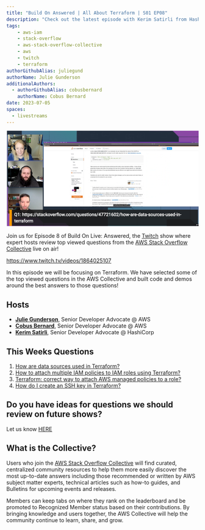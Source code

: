 ```yaml
---
title: "Build On Answered | All About Terraform | S01 EP08"
description: "Check out the latest episode with Kerim Satirli from Hashicorp as we review some of the top viewed Terraform questions in the AWS Collective on Stack Overflow."
tags:
    - aws-iam
    - stack-overflow
    - aws-stack-overflow-collective
    - aws
    - twitch
    - terraform
authorGithubAlias: juliegund
authorName: Julie Gunderson
additionalAuthors: 
  - authorGithubAlias: cobusbernard
    authorName: Cobus Bernard
date: 2023-07-05
spaces:
  - livestreams
---
```


![Streaming session with Kerim, Julie, and Cobus, with a shared browser tab showing a Stack Overflow question](images/BuildOnAnswered08.png)

Join us for Episode 8 of Build On Live: Answered, the [Twitch](https://twitch.tv/aws) show where expert hosts review top viewed questions from the [AWS Stack Overflow Collective](https://stackoverflow.com/collectives/aws) live on air!

https://www.twitch.tv/videos/1864025107

In this episode we will be focusing on Terraform. We have selected some of the top viewed questions in the AWS Collective and built code and demos around the best answers to those questions!

## Hosts

* [**Julie Gunderson**](https://twitter.com/Julie_Gund), Senior Developer Advocate @ AWS
* [**Cobus Bernard**](https://twitter.com/cobusbernard), Senior Developer Advocate @ AWS
* [**Kerim Satirli**](https://twitter.com/ksatirli), Senior Developer Advocate @ HashiCorp

## This Weeks Questions

1. [How are data sources used in Terraform?](https://stackoverflow.com/questions/47721602/how-are-data-sources-used-in-terraform)
2. [How to attach multiple IAM policies to IAM roles using Terraform?](https://stackoverflow.com/questions/45486041/how-to-attach-multiple-iam-policies-to-iam-roles-using-terraform)
3. [Terraform: correct way to attach AWS managed policies to a role?](https://stackoverflow.com/questions/45002292/terraform-correct-way-to-attach-aws-managed-policies-to-a-role)
4. [How do I create an SSH key in Terraform?](https://stackoverflow.com/questions/49743220/how-do-i-create-an-ssh-key-in-terraform)

## Do you have ideas for questions we should review on future shows?

Let us know [HERE](https://www.pulse.aws/survey/VZHLE9FS)

## What is the Collective?

Users who join the [AWS Stack Overflow Collective](https://stackoverflow.com/collectives/aws) will find curated, centralized community resources to help them more easily discover the most up-to-date answers including those recommended or written by AWS subject matter experts, technical articles such as how-to guides, and Bulletins for upcoming events and releases.

Members can keep tabs on where they rank on the leaderboard and be promoted to Recognized Member status based on their contributions. By bringing knowledge and users together, the AWS Collective will help the community continue to learn, share, and grow.
